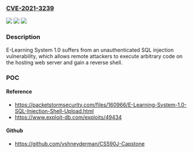 ### [CVE-2021-3239](https://cve.mitre.org/cgi-bin/cvename.cgi?name=CVE-2021-3239)
![](https://img.shields.io/static/v1?label=Product&message=n%2Fa&color=blue)
![](https://img.shields.io/static/v1?label=Version&message=n%2Fa&color=blue)
![](https://img.shields.io/static/v1?label=Vulnerability&message=n%2Fa&color=brighgreen)

### Description

E-Learning System 1.0 suffers from an unauthenticated SQL injection vulnerability, which allows remote attackers to execute arbitrary code on the hosting web server and gain a reverse shell.

### POC

#### Reference
- https://packetstormsecurity.com/files/160966/E-Learning-System-1.0-SQL-Injection-Shell-Upload.html
- https://www.exploit-db.com/exploits/49434

#### Github
- https://github.com/yshneyderman/CS590J-Capstone

